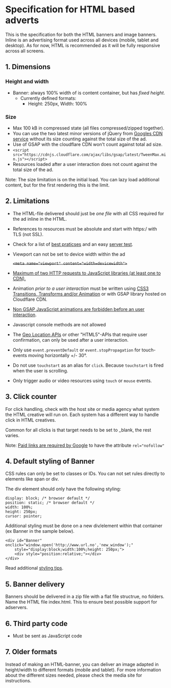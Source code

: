 # Specification for HTML based adverts

This is the specification for both the HTML banners and image banners. Inline is an advertising format used across all devices (mobile, tablet and desktop). As for now, HTML is recommended as it will be fully responsive across all screens. 

## 1. Dimensions

### Height and width
* Banner: always 100% width of is content container, but has *fixed height*.
  * Currently defined formats:
    * Height: 250px, Width: 100%

### Size
* Max 100 kB in compressed state (all files compressed/zipped together).
 * You can use the two latest minor versions of jQuery from [Googles CDN service](https://developers.google.com/speed/libraries/devguide#jquery) without its size counting against the total size of the ad. 
 * Use of GSAP with the cloudflare CDN won't count against total ad size. 
  * `<script src="https://cdnjs.cloudflare.com/ajax/libs/gsap/latest/TweenMax.min.js"></script>`
* Resources loaded after a user interaction does not count against the total size of the ad.

Note: The size limitation is on the initial load. You can lazy load additional content, but for the first rendering this is the limit.

## 2. Limitations
* The HTML-file delivered should just be _one file_ with all CSS required for the ad inline in the HTML.
* References to resources must be absolute and start with https:/ with TLS (not SSL).
 * Check for a list of [best praticses](https://www.ssllabs.com/ssltest/index.html ) and an easy [server test](https://www.ssllabs.com/projects/best-practices/index.html).
* Viewport can not be set to device width within the ad 

	~~`<meta name="viewport" content="width=devicewidth">`~~

* [Maximum of two HTTP requests to JavaScript libraries (at least one to CDN).](spec/maximumhttprequests.md)
* Animation _prior to a user interaction_ must be written using [CSS3 Transitions, Transforms and/or Animation](spec/cssforanimations.md) or with GSAP library hosted on Cloudflare CDN.
 * [Non GSAP JavaScript animations are forbidden before an user interaction](spec/jsanimations.md).
* Javascript console methods are not allowed
* The [Geo Location APIs](spec/geoapi.md) or other "HTML5"-APIs that require user confirmation, can only be used after a user interaction.
* Only use `event.preventDefault` or `event.stopPropagation` for touch-events moving horizontally +/- 30°.
* Do not use `touchstart` as an alias for `click`. Because `touchstart` is fired when the user is scrolling.
* Only trigger audio or video resources using `touch` or `mouse` events.

## 3. Click counter

For click handling, check with the host site or media agency what system the HTML creative will run on. Each system has a different way to handle click in HTML creatives.

Common for all clicks is that target needs to be set to _blank, the rest varies.

Note: [Paid links are required by Google](https://support.google.com/webmasters/answer/96569?hl=en) to have the attribute `rel="nofollow"`

## 4. Default styling of Banner

CSS rules can only be set to classes or IDs. You can not set rules directly to elements like span or div.

The div element should only have the following styling:

    display: block; /* browser default */
    position: static; /* browser default */
    width: 100%;
    height: 250px;
    cursor: pointer;

Additional styling must be done on a new div/element within that container (ex Banner in the sample below).

    <div id="Banner" onclick="window.open('http://www.url.no','new_window');" 
    	style="display:block;width:100%;height: 250px;">
        <div style="position:relative;"></div>
    </div>  

Read additional [styling tips](spec/stylingingtips.md).

## 5. Banner delivery
Banners should be delivered in a zip file with a flat file structrue, no folders. Name the HTML file index.html. This to ensure best possible support for adservers.

## 6. Third party code
* Must be sent as JavaScript code

## 7. Older formats
Instead of making an HTML-banner, you can deliver an image adapted in height/width to different formats (mobile and tablet). For more information about the different sizes needed, please check the media site for instructions.
